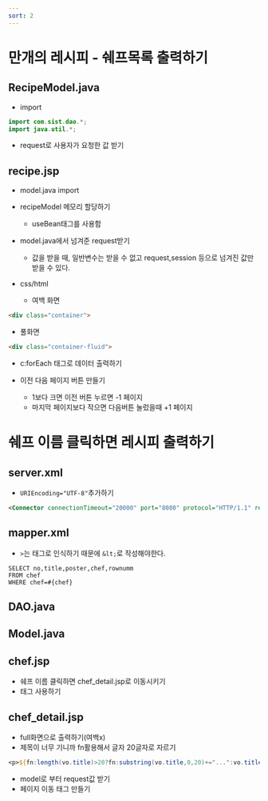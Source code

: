 ```yaml
---
sort: 2
---
```


# 만개의 레시피 - 쉐프목록 출력하기

## RecipeModel.java

- import

```java
import com.sist.dao.*;
import java.util.*;
```

- request로 사용자가 요청한 값 받기

## recipe.jsp
- model.java import
- recipeModel 메모리 할당하기
  - useBean태그를 사용함

- model.java에서 넘겨준 request받기
  -  값을 받을 때, 일반변수는 받을 수 없고 request,session 등으로 넘겨진 값만 받을 수 있다.

- css/html
  - 여백 화면
  
```html
<div class="container">
```
  - 풀화면
  
```html
<div class="container-fluid">
```

- c:forEach 태그로 데이터 출력하기

- 이전 다음 페이지 버튼 만들기
  - 1보다 크면 이전 버튼 누르면 -1 페이지
  - 마지막 페이지보다 작으면 다음버튼 눌렀을때 +1 페이지

# 쉐프 이름 클릭하면 레시피 출력하기
## server.xml
- `URIEncoding="UTF-8"`추가하기

```xml
<Connector connectionTimeout="20000" port="8080" protocol="HTTP/1.1" redirectPort="8443" URIEncoding="UTF-8"/>
```

## mapper.xml
- `>`는 태그로 인식하기 때문에 `&lt;`로 작성해야한다.

```oracle
SELECT no,title,poster,chef,rownumm
FROM chef
WHERE chef=#{chef}
```

## DAO.java

## Model.java

## chef.jsp
- 쉐프 이름 클릭하면 chef_detail.jsp로 이동시키기
- <a>태그 사용하기

## chef_detail.jsp
- full화면으로 출력하기(여백x)
- 제목이 너무 기니까 fn활용해서 글자 20글자로 자르기

```jsp
<p>${fn:length(vo.title)>20?fn:substring(vo.title,0,20)+="...":vo.title }</p>
```

- model로 부터 request값 받기
- 페이지 이동 태그 만들기

